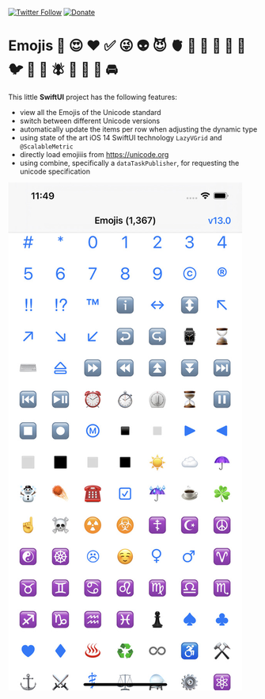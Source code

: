 [![Twitter Follow](https://img.shields.io/badge/follow-%40blackjacx-1DA1F2?logo=twitter&style=for-the-badge)](https://twitter.com/intent/follow?original_referer=https%3A%2F%2Fgithub.com%2Fblackjacx&screen_name=Blackjacxxx)
[![Donate](https://img.shields.io/badge/Donate-PayPal-blue.svg?logo=paypal&style=for-the-badge)](https://www.paypal.me/STHEROLD)

# Emojis 🥳 😍 ❤️ ✅ 😜 👽 😈 🫀 👀 💍 🧤 💅 🙉 🐦 🦋 🐝 🪰 🌹 🍔 🍿 🚘

This little **SwiftUI** project has the following features:

- view all the Emojis of the Unicode standard
- switch between different Unicode versions
- automatically update the items per row when adjusting the dynamic type
- using state of the art iOS 14 SwiftUI technology `LazyVGrid` and `@ScalableMetric`
- directly load emojiiis from https://unicode.org
- using combine, specifically a `dataTaskPublisher`, for requesting the unicode specification

![Screenshot](./screenshot.jpeg)

